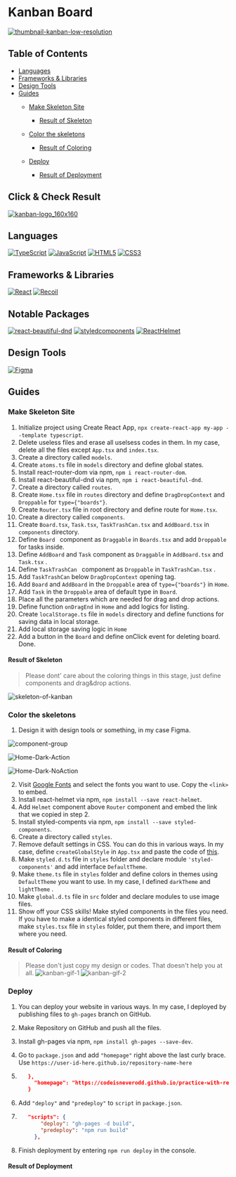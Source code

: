 # Kanban Board

[![thumbnail-kanban-low-resolution](https://tva1.sinaimg.cn/large/e6c9d24egy1h07yud7uwdj21qe0qqwfm.jpg)](https://codeisneverodd.github.io/practice-with-react-typescript-for-kanban-board/)

## Table of Contents

- [Languages](#languages)
- [Frameworks & Libraries](#frameworks--libraries)
- [Design Tools](#design-tools)
- [Guides](#guides)
    - [Make Skeleton Site](#make-skeleton-site)
        - [Result of Skeleton](#result-of-skeleton)

    - [Color the skeletons](#color-the-skeletons)
        - [Result of Coloring](#result-of-coloring)

    - [Deploy](#deploy)
        - [Result of Deployment](#result-of-deployment)

## Click & Check Result

[![kanban-logo_160x160](https://tva1.sinaimg.cn/large/e6c9d24egy1h07zbwp8ugj204g04gjr9.jpg)](https://codeisneverodd.github.io/practice-with-react-typescript-for-kanban-board/)

## Languages

[![TypeScript](https://img.shields.io/badge/TypeScript-3178C6?style=for-the-badge&logo=TypeScript&logoColor=white)](https://www.typescriptlang.org/)
[![JavaScript](https://img.shields.io/badge/JavaScript-F7DF1E?style=for-the-badge&logo=JavaScript&logoColor=black)](https://en.wikipedia.org/wiki/JavaScript)
[![HTML5](https://img.shields.io/badge/HTML5-E34F26?style=for-the-badge&logo=HTML5&logoColor=white)](https://en.wikipedia.org/wiki/HTML5)
[![CSS3](https://img.shields.io/badge/CSS3-1572B6?style=for-the-badge&logo=CSS3&logoColor=white)](https://en.wikipedia.org/wiki/CSS)

## Frameworks & Libraries

[![React](https://img.shields.io/badge/React-61DAFB?style=for-the-badge&logo=React&logoColor=black)](https://reactjs.org/)
[![Recoil](https://img.shields.io/badge/Recoil-3578e5?style=for-the-badge&logo=ApexCharts.js&logoColor=white)](https://recoiljs.org/)

## Notable Packages

[![react-beautiful-dnd](https://img.shields.io/badge/react_beautiful_dnd-4c90f7?style=for-the-badge&logo=react_beautiful_dnd&logoColor=white)](https://github.com/atlassian/react-beautiful-dnd)
[![styledcomponents](https://img.shields.io/badge/styled_components-DB7093?style=for-the-badge&logo=styled-components&logoColor=white)](https://styled-components.com/)
[![ReactHelmet](https://img.shields.io/badge/ReactHelmet-2FBCD9?style=for-the-badge&logo=ApexCharts.js&logoColor=white)](https://www.npmjs.com/package/react-helmet)

## Design Tools

[![Figma](https://img.shields.io/badge/Figma-F24E1E?style=for-the-badge&logo=Figma&logoColor=white)](https://www.figma.com/)

## Guides

### Make Skeleton Site

1. Initialize project using Create React App, `npx create-react-app my-app --template typescript`.
1. Delete useless files and erase all uselsess codes in them. In my case, delete all the files except `App.tsx`
   and `index.tsx`.
1. Create a directory called `models`.
1. Create `atoms.ts` file in `models` directory and define global states.
1. Install react-router-dom via npm, `npm i react-router-dom`.
1. Install react-beautiful-dnd via npm, `npm i react-beautiful-dnd`.
1. Create a directory called `routes`.
1. Create `Home.tsx` file in `routes` directory and define `DragDropContext` and `Droppable` for `type={"boards"}`.
1. Create `Router.tsx` file in root directory and define route for `Home.tsx`.
1. Create a directory called `components`.
1. Create `Board.tsx`, `Task.tsx`, `TaskTrashCan.tsx` and  `AddBoard.tsx` in `components` directory.
1. Define `Board ` component as `Draggable`  in `Boards.tsx` and add `Droppable`  for tasks inside.
1. Define `AddBoard` and `Task` component as `Draggable`  in `AddBoard.tsx` and  `Task.tsx` .
1. Define `TaskTrashCan ` component as `Droppable`  in `TaskTrashCan.tsx` .
1. Add `TaskTrashCan` below `DragDropContext` opening tag.
1. Add `Board`  and `AddBoard` in the `Droppable` area of `type={"boards"}` in `Home`.
1. Add `Task` in the `Droppable` area of default type in `Board`.
1. Place all the parameters which are needed for drag and drop actions.
1. Define function `onDragEnd` in `Home` and add logics for listing.
1. Create `localStorage.ts` file in `models` directory and define functions for saving data in local storage.
1. Add local storage saving logic in `Home`
1. Add a button in the `Board` and define onClick event for deleting board. Done.

#### Result of Skeleton

> Please dont' care about the coloring things in this stage, just define components and drag&drop actions.

![skeleton-of-kanban](https://tva1.sinaimg.cn/large/e6c9d24egy1h0817lx13bj21600ra0ui.jpg)

### Color the skeletons

1. Design it with design tools or something, in my case Figma.

![component-group](https://tva1.sinaimg.cn/large/e6c9d24egy1h08267n4ilj210f08l754.jpg)

![Home-Dark-Action](https://tva1.sinaimg.cn/large/e6c9d24egy1h0822xazxzj21600rat9m.jpg)

![Home-Dark-NoAction](https://tva1.sinaimg.cn/large/e6c9d24egy1h0822w5qqxj21600radgi.jpg)

2. Visit [Google Fonts](https://fonts.google.com/) and select the fonts you want to use. Copy the `<link>` to embed.
3. Install react-helmet via npm,  `npm install --save react-helmet`.
4. Add `Helmet` component above `Router` component and embed the link that we copied in step 2.
5. Install styled-compents via npm,  `npm install --save styled-components`.
6. Create a directory called `styles`.
7. Remove default settings in CSS. You can do this in various ways. In my case, define `createGlobalStyle` in  `App.tsx`
   and paste the code of [this](https://meyerweb.com/eric/tools/css/reset/).
8. Make `styled.d.ts` file in `styles` folder and declare module `'styled-components'` and add interface `DefaultTheme`.
9. Make `theme.ts` file in `styles` folder and define colors in themes using `DefaultTheme`  you want to use. In my
   case, I defined `darkTheme` and `lightTheme` .
10. Make `global.d.ts` file in `src` folder and declare modules to use image files.
11. Show off your CSS skills! Make styled components in the files you need. If you have to make a identical styled
    components in different files, make `styles.tsx` file in `styles` folder, put them there, and import them where you
    need.

#### Result of Coloring

> Please don't just copy my design or codes. That doesn't help you at all.
![kanban-gif-1](https://user-images.githubusercontent.com/54318460/158059935-1b70e0de-5435-4117-b7be-1c3025e1b140.gif)
![kanban-gif-2](https://user-images.githubusercontent.com/54318460/158059940-c62d4529-26d5-4a58-81c2-29eef201e7ba.gif)

### Deploy

1. You can deploy your website in various ways. In my case, I deployed by publishing files to `gh-pages` branch on
   GitHub.

2. Make Repository on GitHub and push all the files.

3. Install gh-pages via npm,  `npm install gh-pages --save-dev`.

4. Go to `package.json`  and add `"homepage"`  right above the last curly brace.
   Use `https://user-id-here.github.io/repository-name-here`

1. ```json
      },
        "homepage": "https://codeisneverodd.github.io/practice-with-react-typescript-for-crypto-dictionary/"
      }
      ```

5. Add `"deploy"` and `"predeploy"` to `script` in `package.json`.

1. ```json
      "scripts": {
          "deploy": "gh-pages -d build",
          "predeploy": "npm run build"
        },
      ```

6. Finish deployment by entering `npm run deploy` in the console.

#### Result of Deployment




